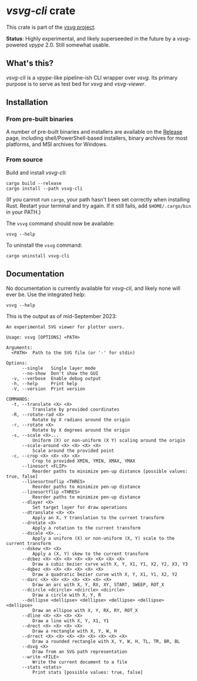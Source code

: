 # *vsvg-cli* crate

This crate is part of the [*vsvg* project](https://github.com/abey79/vsvg).

**Status**: Highly experimental, and likely superseeded in the future by a *vsvg*-powered *vpype* 2.0. Still somewhat usable.

## What's this?

*vsvg-cli* is a *vpype*-like pipeline-ish CLI wrapper over *vsvg*. Its primary purpose is to serve as test bed for *vsvg* and *vsvg-viewer*.


## Installation

### From pre-built binaries

A number of pre-built binaries and installers are available on the [Release](https://github.com/abey79/vsvg/releases/latest) page, including shell/PowerShell-based installers, binary archives for most platforms, and MSI archives for Windows.


### From source

Build and install *vsvg-cli*:

```
cargo build --release
cargo install --path vsvg-cli
```

(If you cannot run `cargo`, your path hasn't been set correctly when installing Rust. Restart your terminal and try again. If it still fails, add `$HOME/.cargo/bin` in your PATH.)

The `vsvg` command should now be available:

```
vsvg --help
```

To uninstall the `vsvg` command:

```
cargo uninstall vsvg-cli
```

## Documentation

No documentation is currently available for *vsvg-cli*, and likely none will ever be. Use the integrated help:

```
vsvg --help
```

This is the output as of mid-September 2023:

```
An experimental SVG viewer for plotter users.

Usage: vsvg [OPTIONS] <PATH>

Arguments:
  <PATH>  Path to the SVG file (or '-' for stdin)

Options:
      --single   Single layer mode
      --no-show  Don't show the GUI
  -v, --verbose  Enable debug output
  -h, --help     Print help
  -V, --version  Print version

COMMANDS:
  -t, --translate <X> <X>
          Translate by provided coordinates
  -R, --rotate-rad <X>
          Rotate by X radians around the origin
  -r, --rotate <X>
          Rotate by X degrees around the origin
  -s, --scale <X>...
          Uniform (X) or non-uniform (X Y) scaling around the origin
      --scale-around <X> <X> <X> <X>
          Scale around the provided point
  -c, --crop <X> <X> <X> <X>
          Crop to provided XMIN, YMIN, XMAX, YMAX
      --linesort <FLIP>
          Reorder paths to minimize pen-up distance [possible values: true, false]
      --linesortnoflip <THRES>
          Reorder paths to minimize pen-up distance
      --linesortflip <THRES>
          Reorder paths to minimize pen-up distance
      --dlayer <X>
          Set target layer for draw operations
      --dtranslate <X> <X>
          Apply an X, Y translation to the current transform
      --drotate <X>
          Apply a rotation to the current transform
      --dscale <X>...
          Apply a uniform (X) or non-uniform (X, Y) scale to the current transform
      --dskew <X> <X>
          Apply a (X, Y) skew to the current transform
      --dcbez <X> <X> <X> <X> <X> <X> <X> <X>
          Draw a cubic bezier curve with X, Y, X1, Y1, X2, Y2, X3, Y3
      --dqbez <X> <X> <X> <X> <X> <X>
          Draw a quadratic bezier curve with X, Y, X1, Y1, X2, Y2
      --darc <X> <X> <X> <X> <X> <X> <X>
          Draw an arc with X, Y, RX, XY, START, SWEEP, ROT_X
      --dcircle <dcircle> <dcircle> <dcircle>
          Draw a circle with X, Y, R
      --dellipse <dellipse> <dellipse> <dellipse> <dellipse> <dellipse>
          Draw an ellipse with X, Y, RX, RY, ROT_X
      --dline <X> <X> <X> <X>
          Draw a line with X, Y, X1, Y1
      --drect <X> <X> <X> <X>
          Draw a rectangle with X, Y, W, H
      --drrect <X> <X> <X> <X> <X> <X> <X> <X>
          Draw a rounded rectangle with X, Y, W, H, TL, TR, BR, BL
      --dsvg <X>
          Draw from an SVG path representation
      --write <FILE>
          Write the current document to a file
      --stats <stats>
          Print stats [possible values: true, false]

```
